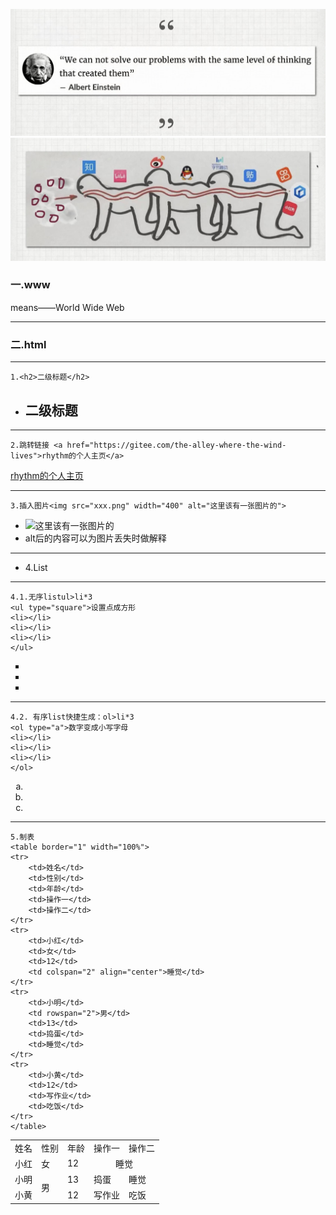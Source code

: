 ![img.png](img1.png)
![img_1.png](img_2.png)
### 一.www
means——World Wide Web


- --
### 二.html 
- --
    1.<h2>二级标题</h2>
- <h2>二级标题</h2>
- --
    2.跳转链接 <a href="https://gitee.com/the-alley-where-the-wind-lives">rhythm的个人主页</a>
<a href="https://gitee.com/the-alley-where-the-wind-lives">rhythm的个人主页</a>
- --
    3.插入图片<img src="xxx.png" width="400" alt="这里该有一张图片的">
- <img src="xxx.png" width="400" alt="这里该有一张图片的">
- alt后的内容可以为图片丢失时做解释

- --
- 4.List
- --
    4.1.无序listul>li*3
    <ul type="square">设置点成方形
    <li></li>
    <li></li>
    <li></li>
    </ul>
<ul type="square">
    <li></li>
    <li></li>
    <li></li>
</ul>

- --
    4.2. 有序list快捷生成：ol>li*3
    <ol type="a">数字变成小写字母
    <li></li>
    <li></li>
    <li></li>
    </ol>

<ol type="a">
    <li></li>
    <li></li>
    <li></li>
</ol>

- --
    5.制表
    <table border="1" width="100%">
    <tr>
        <td>姓名</td>
        <td>性别</td>
        <td>年龄</td>
        <td>操作一</td>
        <td>操作二</td> 
    </tr>
    <tr>
        <td>小红</td>
        <td>女</td>
        <td>12</td>
        <td colspan="2" align="center">睡觉</td>
    </tr>
    <tr>
        <td>小明</td>
        <td rowspan="2">男</td>
        <td>13</td>
        <td>捣蛋</td>
        <td>睡觉</td>
    </tr>
    <tr>
        <td>小黄</td>
        <td>12</td>
        <td>写作业</td>
        <td>吃饭</td>
    </tr>
    </table>
<table border="0" width="100%">
    <tr>
        <td>姓名</td>
        <td>性别</td>
        <td>年龄</td>
        <td>操作一</td>
        <td>操作二</td> 
    </tr>
    <tr>
        <td>小红</td>
        <td>女</td>
        <td>12</td>
        <td colspan="2" align="center">睡觉</td>
    </tr>
    <tr>
        <td>小明</td>
        <td rowspan="2">男</td>
        <td>13</td>
        <td>捣蛋</td>
        <td>睡觉</td>
    </tr>
    <tr>
        <td>小黄</td>
        <td>12</td>
        <td>写作业</td>
        <td>吃饭</td>
    </tr>
</table>

